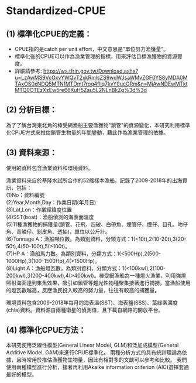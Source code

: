 # Standardized-CPUE
## (1) 標準化CPUE的定義：
* CPUE指的是catch per unit effort，中文意思是"單位努力漁獲量"。  
* 標準化後的CPUE可以作為漁業管理的指標，用來評估目標漁獲物的資源豐度。  
* 詳細請參考: https://ws.tfrin.gov.tw/Download.ashx?u=LzAwMS9VcGxvYWQvT2xkRmlsZS9wdWJsaWMvZGF0YS8yMDA0MTAxOS0xNDQ5MTNfMTDmt7roq4fllq7kvY0ucGRm&n=MjAwNDEwMTktMTQ0OTEzXzEw5re66KuH5Zau5L2NLnBkZg%3d%3d  

## (2) 分析目標：
為了了解台灣東北角的棒受網漁船主要漁獲物"鎖管"的資源變化，本研究利用標準化CPUE方式來推估鎖管生物量的年間變動，藉此作為漁業管理的依據。

## (3) 資料來源：
使用的資料包含漁業資料和環境資料。 

漁業資料來自於基隆水試所合作的52艘樣本漁船。記錄了2009-2018年的出海資訊，包括：  
(1)No：資料編號   
(2)Year,Month,Day：作業日期(年月日)  
(3)Lat,Lon：作業經緯度位置   
(4)SST(boat)：漁船偵測的海表面溫度    
(5)11種漁獲物的捕獲量(鎖管、花飛、四破、白帶魚、煙管仔、煙仔、目孔、吻仔魚、青鱗仔、剝皮魚、透抽)，單位以公斤計。   
(6)Tonnage A：漁船噸位數。為類別資料，分類方式：1(<10t),2(10-20t),3(20-50t),4(50-100t),5(>100t)。  
(7)HP A：漁船馬力數。為類別資料，分類方式：1(<500Hp),2(500-1000Hp),3(100-1500Hp),4(>1500Hp)。  
(8)Light A：漁船燈瓦數。為類別資料，分類方式：1(<100kwl),2(100-200kwl),3(200-400kwl),4(>400kwl)。棒受網漁船為一種燈火漁業，利用強燈照射海面達到集魚效果，吸引如鎖管等趨光性物種聚集接著進行捕撈，當漁船使用的燈瓦數越高，反應漁民投入較高的努力量，往往有較高的捕獲量。  

環境資料包含2009-2018年每月的海表溫(SST)、海表鹽(SSS)、葉綠素濃度(chla)資料。資料源自兩種衛星的偵測值，且下載自網路的開放平台。

## (4) 標準化CPUE方法：
本研究使用泛線性模型(General Linear Model, GLM)和泛加成模型(General Additive Model, GAM)來進行CPUE標準化。 
兩種分析方式的具有統計理論為依據，且時常用於推估漁獲物生物量，因此有相對多的文獻可以參考和比較。 
我們使用兩種模型進行分析，接著再利用Akaike information criterion (AIC)選擇套適最好的模型。 
